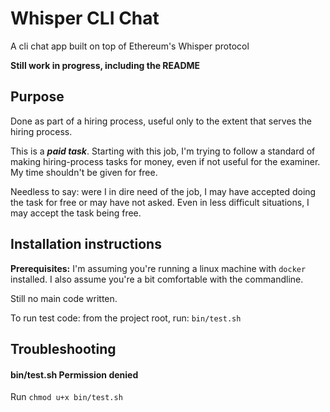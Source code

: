 # Whisper CLI Chat
A cli chat app built on top of Ethereum's Whisper protocol

**Still work in progress, including the README**

## Purpose

Done as part of a hiring process, useful only to the extent that serves the hiring process.

This is a ___paid task___. Starting with this job, I'm trying to follow a standard of making hiring-process tasks for money, even if not useful for the examiner. My time shouldn't be given for free.

Needless to say: were I in dire need of the job, I may have accepted doing the task for free or may have not asked. Even in less difficult situations, I may accept the task being free.

## Installation instructions

**Prerequisites:** I'm assuming you're running a linux machine with `docker` installed. I also assume you're a bit comfortable with the commandline.

Still no main code written.

To run test code: from the project root, run: `bin/test.sh`

## Troubleshooting

#### bin/test.sh Permission denied

Run `chmod u+x bin/test.sh`